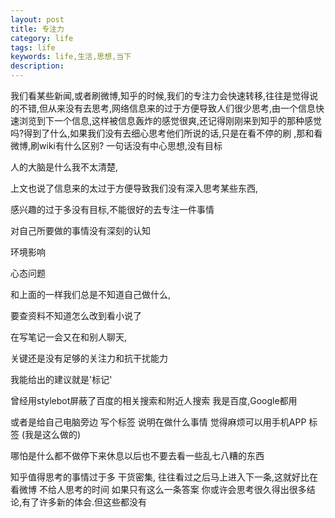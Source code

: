 ```yaml
---
layout: post
title: 专注力
category: life
tags: life
keywords: life,生活,思想,当下
description: 
---
```


我们看某些新闻,或者刷微博,知乎的时候,我们的专注力会快速转移,往往是觉得说的不错,但从来没有去思考,网络信息来的过于方便导致人们很少思考,由一个信息快速浏览到下一个信息,这样被信息轰炸的感觉很爽,还记得刚刚来到知乎的那种感觉吗?得到了什么,如果我们没有去细心思考他们所说的话,只是在看不停的刷 ,那和看微博,刷wiki有什么区别? 一句话没有中心思想,没有目标



人的大脑是什么我不太清楚,

上文也说了信息来的太过于方便导致我们没有深入思考某些东西,

感兴趣的过于多没有目标,不能很好的去专注一件事情

对自己所要做的事情没有深刻的认知

环境影响

心态问题



和上面的一样我们总是不知道自己做什么,

要查资料不知道怎么改到看小说了

在写笔记一会又在和别人聊天,

关键还是没有足够的关注力和抗干扰能力



我能给出的建议就是'标记'

曾经用stylebot屏蔽了百度的相关搜索和附近人搜索 我是百度,Google都用 

或者是给自己电脑旁边 写个标签 说明在做什么事情 觉得麻烦可以用手机APP 标签 (我是这么做的)

哪怕是什么都不做停下来休息以后也不要去看一些乱七八糟的东西 





知乎值得思考的事情过于多 干货密集, 往往看过之后马上进入下一条,这就好比在看微博 不给人思考的时间 如果只有这么一条答案 你或许会思考很久得出很多结论,有了许多新的体会.但这些都没有



